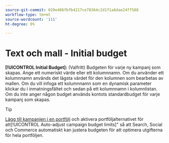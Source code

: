 ```yaml
---
source-git-commit: 029e406fbfb4217ce78364c2d1f1a6dae24ff588
workflow-type: tm+mt
source-wordcount: '111'
ht-degree: 0%

---
```

# Text och mall - Initial budget

**[!UICONTROL Initial Budget]:** (Valfritt) Budgeten för varje ny kampanj som skapas. Ange ett numeriskt värde eller ett kolumnnamn. Om du använder ett kolumnnamn används det lägsta värdet för den kolumnen som bearbetas av mallen. Om du vill infoga ett kolumnnamn som en dynamisk parameter klickar du i inmatningsfältet och sedan på ett kolumnnamn i kolumnlistan. Om du inte anger någon budget används kontots standardbudget för varje kampanj som skapas.

>[!TIP]
>
>[Lägg till kampanjen i en portfölj](/help/search-social-commerce/campaign-management/campaign-assign-to-portfolio.md) och aktivera portföljalternativet för att[!UICONTROL Auto-adjust campaign budget limits]&quot; så att Search, Social och Commerce automatiskt kan justera budgeten för att optimera utgifterna för hela portföljen.
